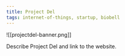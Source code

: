 ```yaml
---
title: Project Del
tags: internet-of-things, startup, biobell
---
```

![[projectdel-banner.png]]

Describe Project Del and link to the website.